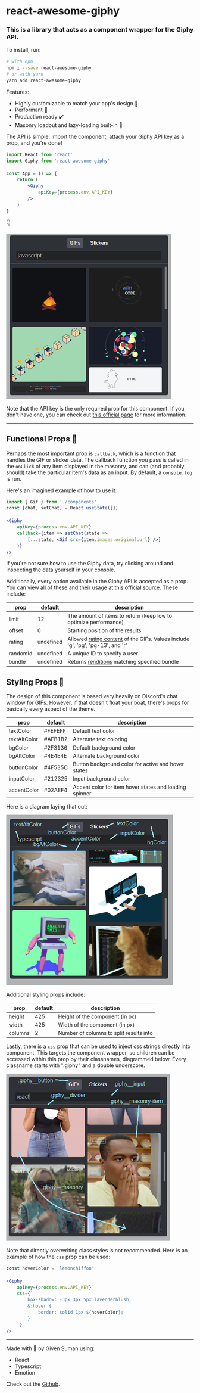 # react-awesome-giphy

### This is a library that acts as a component wrapper for the Giphy API.

To install, run: 

```bash
# with npm
npm i --save react-awesome-giphy
# or with yarn
yarn add react-awesome-giphy
```

Features:

- Highly customizable to match your app's design 💅
- Performant 💪
- Production ready ✔️
- Masonry loadout and lazy-loading built-in 🧱

The API is simple. Import the component, attach your Giphy API key as a prop, and you're done!

```jsx
import React from 'react'
import Giphy from 'react-awesome-giphy'

const App = () => {
    return (
        <Giphy
            apiKey={process.env.API_KEY}
        />
    )
}
```
👇

![Demo Gif](demo/assets/animation.gif)

Note that the API key is the only required prop for this component. If you don't have one, you can check out [this official page](https://support.giphy.com/hc/en-us/articles/360020283431-Request-A-GIPHY-API-Key) for more information.

---

## Functional Props 🎣

Perhaps the most important prop is `callback`, which is a function that handles the GIF or sticker data. The callback function you pass is called in the `onClick` of any item displayed in the masonry, and can (and probably should) take the particular item's data as an input. By default, a `console.log` is run.

Here's an imagined example of how to use it:

```jsx
import { Gif } from './components'
const [chat, setChat] = React.useState([])

<Giphy 
    apiKey={process.env.API_KEY}
    callback={item => setChat(state => 
        [...state, <Gif src={item.images.original.url} />]
    )}
/>
```

If you're not sure how to use the Giphy data, try clicking around and inspecting the data yourself in your console.

Additionally, every option available in the Giphy API is accepted as a prop. You can view all of these and their usage [at this official source](https://developers.giphy.com/docs/api/endpoint). These include:

|prop |default |description
|--- |--- |---
|limit |12 |The amount of items to return (keep low to optimize performance)
|offset |0 |Starting position of the results
|rating |undefined |Allowed [rating content](https://developers.giphy.com/docs/optional-settings/#rating) of the GIFs. Values include 'g', 'pg', 'pg-13', and 'r'
|randomId |undefined |A unique ID to specify a user
|bundle |undefined |Returns [renditions](https://developers.giphy.com/docs/optional-settings/#renditions-on-demand) matching specified bundle
## Styling Props 🎨

The design of this component is based very heavily on Discord's chat window for GIFs. However, if that doesn't float your boat, there's props for basically every aspect of the theme.

|prop |default |description
|--- |--- |---
|textColor |#FEFEFF |Default text color
|textAltColor |#AFB1B2|Alternate text coloring
|bgColor |#2F3136|Default background color
|bgAltColor |#4E4E4E|Alternate background color
|buttonColor |#4F535C|Button background color for active and hover states
|inputColor |#212325|Input background color
|accentColor |#02AEF4|Accent color for item hover states and loading spinner

Here is a diagram laying that out:

![Diagram](demo/assets/colors.png)

Additional styling props include:

|prop |default |description
|--- |--- |---
|height |425 |Height of the component (in px)
|width |425 |Width of the component (in px)
|columns |2 |Number of columns to split results into

Lastly, there is a `css` prop that can be used to inject css strings directly into component. This targets the component wrapper, so children can be accessed within this prop by their classnames, diagrammed below. Every classname starts with ".giphy" and a double underscore.

![Diagram](demo/assets/classes.png)

Note that directly overwriting class styles is not recommended. Here is an example of how the `css` prop can be used:

```jsx
const hoverColor = 'lemonchiffon'

<Giphy 
    apiKey={process.env.API_KEY}
    css={`
        box-shadow: -3px 3px 5px lavenderblush;
        &:hover {
            border: solid 1px ${hoverColor};
        }
    `}
/>
```

---

Made with 💙 by Given Suman using:
- React
- Typescript
- Emotion

Check out the [Github]('https://www.github.com/givensuman/react-awesome-giphy').